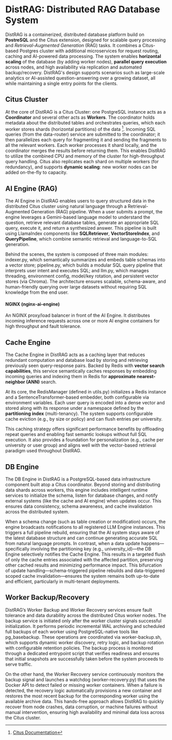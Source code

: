 # DistRAG: Distributed RAG Database System

DistRAG is a containerized, distributed database platform build on **PostreSQL** and the Citus extension, designed for scalable query processing and *Retrieval-Augmented Generation* (RAG) tasks. It combines a Citus-based Postgres cluster with additional microservices for request routing, caching and AI-powered data processing. The system enables **horizontal scaling** of the database (by adding worker nodes), **parallel query execution** across nodes, and high availability via replication and automated backup/recovery. DistRAG's design supports scenarios such as large-scale analytics or AI-assisted question-answering over a growing dataset, all while maintaining a single entry points for the clients.

## Citus Cluster

At the core of DistRAG is a Citus Cluster: one PostgreSQL instance acts as a **Coordinator** and several other acts as **Workers**. The coordinator holds metadata about the distributed tables and orchestrates queries, which each worker stores shards (horizontal partitions) of the data [^1]. Incoming SQL queries (from the data-router) service are submitted to the coordinator; it then parallelizes each query for fragmenting it and sending the fragments to all the relevant workers. Each worker processes it shard locally, and the coordinator merges the results before returning them. This enables DistRAG to utilize the combined CPU and memory of the cluster for high-throughput query handling. Citus also replicates each shard on multiple workers (for redundancy), and supports **dynamic scaling**: new worker nodes can be added on-the-fly to capacity.

## AI Engine (RAG)

The AI Engine in DistRAG enables users to query structured data in the distributed Citus cluster using natural language through a Retrieval-Augmented Generation (RAG) pipeline. When a user submits a prompt, the engine leverages a Gemini-based language model to understand the question, retrieve relevant database tables, generate an appropriate SQL query, execute it, and return a synthesized answer. This pipeline is built using LlamaIndex components like **SQLRetriever**, **VectorStoreIndex**, and **QueryPipeline**, which combine semantic retrieval and language-to-SQL generation.

Behind the scenes, the system is composed of three main modules: indexer.py, which semantically summarizes and embeds table schemas into a vector store; pipeline.py, which builds a modular SQL query pipeline that interprets user intent and executes SQL; and llm.py, which manages threading, environment config, model/key rotation, and persistent vector stores (via Chroma). The architecture ensures scalable, schema-aware, and human-friendly querying over large datasets without requiring SQL knowledge from the end user.

#### NGINX (nginx-ai-engine) 
An NGINX proxy/load balancer in front of the AI Engine. It distributes incoming inference requests across one or more AI engine containers for high throughput and fault tolerance.

## Cache Engine

The Cache Engine in DistRAG acts as a caching layer that reduces redundant computation and database load by storing and retrieving previously seen query-response pairs. Backed by Redis with **vector search capabilities**, this service semantically caches responses by embedding incoming queries and indexing them in Redis for **approximate nearest-neighbor (ANN)** search.

At its core, the RedisManager (defined in utils.py) initializes a Redis instance and a SentenceTransformer-based embedder, both configurable via environment variables. Each user query is encoded into a dense vector and stored along with its response under a namespace defined by the **partitioning index** (multi-tenancy). The system supports configurable cache eviction (e.g., by size or policy) and can flush entries per university.

This caching strategy offers significant performance benefits by offloading repeat queries and enabling fast semantic lookups without full SQL execution. It also provides a foundation for personalization (e.g., cache per university or user group) and aligns well with the vector-based retrieval paradigm used throughout DistRAG.

## DB Engine

The DB Engine in DistRAG is a PostgreSQL-based data infrastructure component built atop a Citus coordinator. Beyond storing and distributing data shards across workers, this engine includes intelligent runtime services to initialize the schema, listen for database changes, and notify external systems (like the cache and AI engine) when updates occur. This ensures data consistency, schema awareness, and cache invalidation across the distributed system.

When a schema change (such as table creation or modification) occurs, the engine broadcasts notifications to all registered LLM Engine instances. This triggers a full pipeline rebuild, ensuring that the AI system stays aware of the latest database structure and can continue generating accurate SQL from natural language prompts. In contrast, when a data update happens—specifically involving the partitioning key (e.g., university_id)—the DB Engine selectively notifies the Cache Engine. This results in a targeted flush of only the cache entries associated with the affected partition, preserving other cached results and minimizing performance impact. This bifurcation of update handling—schema-triggered pipeline rebuilds and data-triggered scoped cache invalidation—ensures the system remains both up-to-date and efficient, particularly in multi-tenant deployments.

## Worker Backup/Recovery

DistRAG’s Worker Backup and Worker Recovery services ensure fault tolerance and data durability across the distributed Citus worker nodes. The backup service is initiated only after the worker cluster signals successful initialization. It performs periodic incremental WAL archiving and scheduled full backups of each worker using PostgreSQL-native tools like pg_basebackup. These operations are coordinated via worker-backup.sh, which supports dynamic worker discovery, retry logic, and backup rotation with configurable retention policies. The backup process is monitored through a dedicated entrypoint script that verifies readiness and ensures that initial snapshots are successfully taken before the system proceeds to serve traffic.

On the other hand, the Worker Recovery service continuously monitors the backup signal and launches a watchdog (worker-recovery.py) that uses the Docker API to detect failed or missing worker containers. When a failure is detected, the recovery logic automatically provisions a new container and restores the most recent backup for the corresponding worker using the available archive data. This hands-free approach allows DistRAG to quickly recover from node crashes, data corruption, or machine failures without manual intervention, ensuring high availability and minimal data loss across the Citus cluster.

[^1]: [Citus Documentation](https://docs.citusdata.com/en/v7.0/aboutcitus/introduction_to_citus.html#:~:text=Coordinator%20%2F%20Worker%20Nodes%C2%B6)
